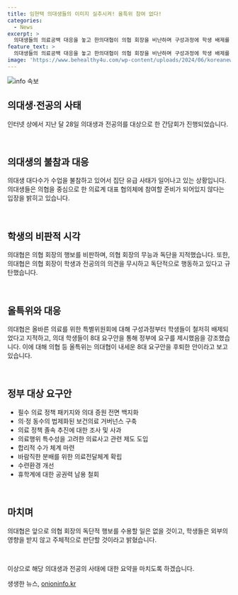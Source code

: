 ```yaml
---
title: 임현택 의대생들의 이미지 실추시켜! 올특위 참여 없다!
categories:
  - News
excerpt: >
  의대생들의 의료공백 대응을 놓고 한의대협이 의협 회장을 비난하며 구성과정에 학생 배제를 지적했습니다. 의대협은 의료계 정책에 대한 요구 안을 제시하고, 올특위에 대한 불만을 밝혔습니다. 또한, 임 회장의 막말과 무능을 비판하며, 의료계의 이미지를 손상시켰다고 지적했습니다. 또한 임 회장을 규탄하며 의료계를 대표하지 못하고 있다고 지적했습니다. 이에 대한 대응으로, 학생들은 독단적 행위를 수용하지 않을 것이라고 밝혔습니다.
feature_text: >
  의대생들의 의료공백 대응을 놓고 한의대협이 의협 회장을 비난하며 구성과정에 학생 배제를 지적했습니다. 의대협은 의료계 정책에 대한 요구 안을 제시하고, 올특위에 대한 불만을 밝혔습니다. 또한, 임 회장의 막말과 무능을 비판하며, 의료계의 이미지를 손상시켰다고 지적했습니다. 또한 임 회장을 규탄하며 의료계를 대표하지 못하고 있다고 지적했습니다. 이에 대한 대응으로, 학생들은 독단적 행위를 수용하지 않을 것이라고 밝혔습니다.
image: 'https://www.behealthy4u.com/wp-content/uploads/2024/06/koreanews.jpg'
---
```


<p><img src="https://www.behealthy4u.com/wp-content/uploads/2024/06/koreanews.jpg" alt="info 속보" /></p>

<h2 data-ke-size="size26">의대생·전공의 사태</h2>

<p>인터넷 상에서 지난 달 28일 의대생과 전공의를 대상으로 한 간담회가 진행되었습니다.</p>

<p data-ke-size="size16">&nbsp;</p>

<h2 data-ke-size="size26">의대생의 불참과 대응</h2>

<p>의대생 대다수가 수업을 불참하고 있어서 집단 유급 사태가 일어나고 있는 상황입니다. 의대생들은 의협을 중심으로 한 의료계 대표 협의체에 참여할 준비가 되어있지 않다는 입장을 밝히고 있습니다.</p>

<p data-ke-size="size16">&nbsp;</p>

<h2 data-ke-size="size26">학생의 비판적 시각</h2>

<p>의대협은 의협 회장의 행보를 비판하며, 의협 회장의 무능과 독단을 지적했습니다. 또한, 의대협은 의협 회장이 학생과 전공의의 의견을 무시하고 독단적으로 행동하고 있다고 규탄했습니다.</p>

<p data-ke-size="size16">&nbsp;</p>

<h2 data-ke-size="size26">올특위와 대응</h2>

<p>의대협은 올바른 의료를 위한 특별위원회에 대해 구성과정부터 학생들이 철저히 배제되었다고 지적하고, 의대 학생들이 8대 요구안을 통해 정부에 요구를 제시했음을 강조했습니다. 이에 대해 의협 등 올특위는 의대협이 내세운 8대 요구안을 후퇴한 안이라고 보고 있습니다.</p>

<p data-ke-size="size16">&nbsp;</p>

<h2 data-ke-size="size26">정부 대상 요구안</h2>

<ul>
<li>필수 의료 정책 패키지와 의대 증원 전면 백지화</li>
<li>의·정 동수의 법제화된 보건의료 거버넌스 구축</li>
<li>의료 정책 졸속 추진에 대한 조사 및 사과</li>
<li>의료행위 특수성을 고려한 의료사고 관련 제도 도입</li>
<li>합리적 수가 체계 마련</li>
<li>바람직한 분배를 위한 의료전달체계 확립</li>
<li>수련환경 개선</li>
<li>휴학계에 대한 공권력 남용 철회</li>
</ul>

<p data-ke-size="size16">&nbsp;</p>

<h2 data-ke-size="size26">마치며</h2>

<p>의대협은 앞으로 의협 회장의 독단적 행보를 수용할 일은 없을 것이고, 학생들은 외부의 영향을 받지 않고 주체적으로 판단할 것이라고 밝혔습니다.</p>

<p data-ke-size="size16">&nbsp;</p>

<p>이상으로 해당 의대생과 전공의 사태에 대한 요약을 마치도록 하겠습니다.</p>
생생한 뉴스, <a href="https://onioninfo.kr" rel="dofollow">onioninfo.kr</a>


